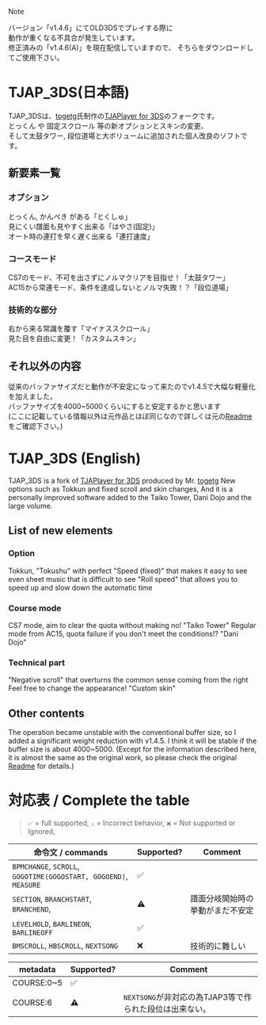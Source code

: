 > [!NOTE]
> バージョン「v1.4.6」にてOLD3DSでプレイする際に  
> 動作が重くなる不具合が発生しています。  
> 修正済みの「v1.4.6(A)」を現在配信していますので、
> そちらをダウンロードしてご使用下さい。

# TJAP_3DS(日本語)  
TJAP_3DSは、[togetg](https://github.com/togetg)氏制作の[TJAPlayer for 3DS](https://github.com/togetg/TJAPlayer_for_3DS)のフォークです。  
とっくん や 固定スクロール 等の新オプションとスキンの変更、  
そして太鼓タワー, 段位道場と大ボリュームに追加された個人改良のソフトです。  

## 新要素一覧  
### オプション  
とっくん, かんぺき がある「とくしゅ」  
見にくい譜面も見やすく出来る「はやさ(固定)」  
オート時の連打を早く遅く出来る「連打速度」  

### コースモード  
CS7のモード、不可を出さずにノルマクリアを目指せ！「太鼓タワー」  
AC15から常連モード、条件を達成しないとノルマ失敗！？「段位道場」  

### 技術的な部分  
右から来る常識を覆す「マイナススクロール」  
見た目を自由に変更！「カスタムスキン」  

## それ以外の内容  
従来のバッファサイズだと動作が不安定になって来たのでv1.4.5で大幅な軽量化を加えました。  
バッファサイズを4000~5000くらいにすると安定するかと思います  
(ここに記載している情報以外は元作品とほぼ同じなので詳しくは元の[Readme](https://github.com/togetg/TJAPlayer_for_3DS/blob/master/README.md)をご確認下さい。)  

# TJAP_3DS (English)
TJAP_3DS is a fork of [TJAPlayer for 3DS](https://github.com/togetg/TJAPlayer_for_3DS) produced by Mr. [togetg](https://github.com/togetg)
New options such as Tokkun and fixed scroll and skin changes,
And it is a personally improved software added to the Taiko Tower, Dani Dojo and the large volume.

## List of new elements
### Option
Tokkun, "Tokushu" with perfect
"Speed (fixed)" that makes it easy to see even sheet music that is difficult to see
"Roll speed" that allows you to speed up and slow down the automatic time

### Course mode
CS7 mode, aim to clear the quota without making no! "Taiko Tower"
Regular mode from AC15, quota failure if you don't meet the conditions!? "Dani Dojo"

### Technical part
"Negative scroll" that overturns the common sense coming from the right
Feel free to change the appearance! "Custom skin"

## Other contents
The operation became unstable with the conventional buffer size, so I added a significant weight reduction with v1.4.5.
I think it will be stable if the buffer size is about 4000~5000.
(Except for the information described here, it is almost the same as the original work, so please check the original [Readme](https://github.com/togetg/TJAPlayer_for_3DS/blob/master/README_en.md) for details.)  

# 対応表 / Complete the table
> `✅` = full supported, `⚠️` = Incorrect behavior, `❌` = Not supported or Ignored,

|命令文 / commands|Supported?|Comment|
|---|---|---|
|`BPMCHANGE`, `SCROLL`, `GOGOTIME(GOGOSTART, GOGOEND)`, `MEASURE`|✅||
|`SECTION`, `BRANCHSTART`, `BRANCHEND`, |⚠️|譜面分岐開始時の挙動がまだ不安定|
|`LEVELHOLD`, `BARLINEON`, `BARLINEOFF`|✅||
|`BMSCROLL`, `HBSCROLL`, `NEXTSONG`|❌|技術的に難しい|

|metadata|Supported?|Comment|
|---|---|---|
|COURSE:0~5|✅||
|COURSE:6|⚠️|`NEXTSONG`が非対応の為TJAP3等で作られた段位は出来ない。|
